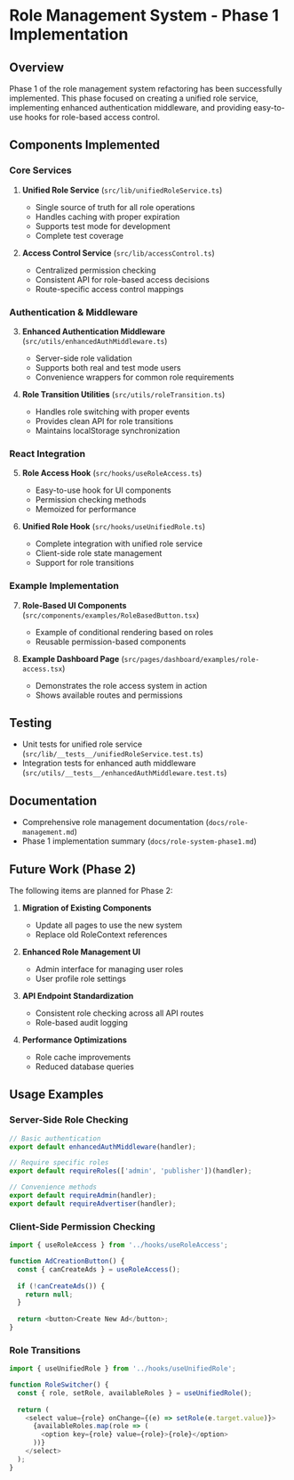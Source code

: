# Role Management System - Phase 1 Implementation

## Overview

Phase 1 of the role management system refactoring has been successfully implemented. This phase focused on creating a unified role service, implementing enhanced authentication middleware, and providing easy-to-use hooks for role-based access control.

## Components Implemented

### Core Services

1. **Unified Role Service** (`src/lib/unifiedRoleService.ts`)
   - Single source of truth for all role operations
   - Handles caching with proper expiration
   - Supports test mode for development
   - Complete test coverage

2. **Access Control Service** (`src/lib/accessControl.ts`)
   - Centralized permission checking
   - Consistent API for role-based access decisions
   - Route-specific access control mappings

### Authentication & Middleware

3. **Enhanced Authentication Middleware** (`src/utils/enhancedAuthMiddleware.ts`)
   - Server-side role validation
   - Supports both real and test mode users
   - Convenience wrappers for common role requirements

4. **Role Transition Utilities** (`src/utils/roleTransition.ts`)
   - Handles role switching with proper events
   - Provides clean API for role transitions
   - Maintains localStorage synchronization

### React Integration

5. **Role Access Hook** (`src/hooks/useRoleAccess.ts`)
   - Easy-to-use hook for UI components
   - Permission checking methods
   - Memoized for performance

6. **Unified Role Hook** (`src/hooks/useUnifiedRole.ts`)
   - Complete integration with unified role service
   - Client-side role state management
   - Support for role transitions

### Example Implementation

7. **Role-Based UI Components** (`src/components/examples/RoleBasedButton.tsx`)
   - Example of conditional rendering based on roles
   - Reusable permission-based components

8. **Example Dashboard Page** (`src/pages/dashboard/examples/role-access.tsx`)
   - Demonstrates the role access system in action
   - Shows available routes and permissions

## Testing

- Unit tests for unified role service (`src/lib/__tests__/unifiedRoleService.test.ts`)
- Integration tests for enhanced auth middleware (`src/utils/__tests__/enhancedAuthMiddleware.test.ts`)

## Documentation

- Comprehensive role management documentation (`docs/role-management.md`)
- Phase 1 implementation summary (`docs/role-system-phase1.md`)

## Future Work (Phase 2)

The following items are planned for Phase 2:

1. **Migration of Existing Components**
   - Update all pages to use the new system
   - Replace old RoleContext references

2. **Enhanced Role Management UI**
   - Admin interface for managing user roles
   - User profile role settings

3. **API Endpoint Standardization**
   - Consistent role checking across all API routes
   - Role-based audit logging

4. **Performance Optimizations**
   - Role cache improvements
   - Reduced database queries

## Usage Examples

### Server-Side Role Checking

```typescript
// Basic authentication
export default enhancedAuthMiddleware(handler);

// Require specific roles
export default requireRoles(['admin', 'publisher'])(handler);

// Convenience methods
export default requireAdmin(handler);
export default requireAdvertiser(handler);
```

### Client-Side Permission Checking

```typescript
import { useRoleAccess } from '../hooks/useRoleAccess';

function AdCreationButton() {
  const { canCreateAds } = useRoleAccess();
  
  if (!canCreateAds()) {
    return null;
  }
  
  return <button>Create New Ad</button>;
}
```

### Role Transitions

```typescript
import { useUnifiedRole } from '../hooks/useUnifiedRole';

function RoleSwitcher() {
  const { role, setRole, availableRoles } = useUnifiedRole();
  
  return (
    <select value={role} onChange={(e) => setRole(e.target.value)}>
      {availableRoles.map(role => (
        <option key={role} value={role}>{role}</option>
      ))}
    </select>
  );
}
```